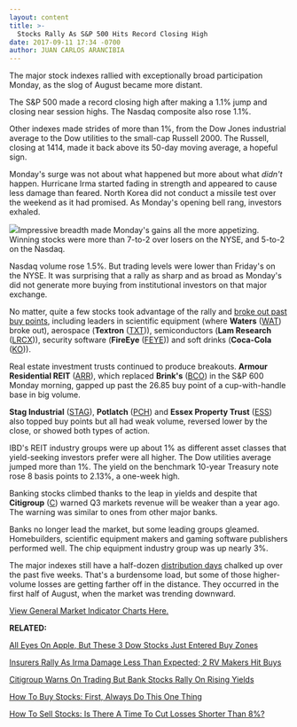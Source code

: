 ```yaml
---
layout: content
title: >-
  Stocks Rally As S&P 500 Hits Record Closing High
date: 2017-09-11 17:34 -0700
author: JUAN CARLOS ARANCIBIA
---
```






The major stock indexes rallied with exceptionally broad participation Monday, as the slog of August became more distant.




The S&P 500 made a record closing high after making a 1.1% jump and closing near session highs. The Nasdaq composite also rose 1.1%.


Other indexes made strides of more than 1%, from the Dow Jones industrial average to the Dow utilities to the small-cap Russell 2000. The Russell, closing at 1414, made it back above its 50-day moving average, a hopeful sign.


Monday's surge was not about what happened but more about what *didn't* happen. Hurricane Irma started fading in strength and appeared to cause less damage than feared. North Korea did not conduct a missile test over the weekend as it had promised. As Monday's opening bell rang, investors exhaled.


![](https://www.investors.com/wp-content/uploads/2017/09/MP091117-148x300.png)Impressive breadth made Monday's gains all the more appetizing. Winning stocks were more than 7-to-2 over losers on the NYSE, and 5-to-2 on the Nasdaq.


Nasdaq volume rose 1.5%. But trading levels were lower than Friday's on the NYSE. It was surprising that a rally as sharp and as broad as Monday's did not generate more buying from institutional investors on that major exchange.


No matter, quite a few stocks took advantage of the rally and [broke out past buy points](https://www.investors.com/ibd-university/how-to-buy/when-to-buy/), including leaders in scientific equipment (where **Waters** ([WAT](https://research.investors.com/quote.aspx?symbol=WAT)) broke out), aerospace (**Textron** ([TXT](https://research.investors.com/quote.aspx?symbol=TXT))), semiconductors (**Lam Research** ([LRCX](https://research.investors.com/quote.aspx?symbol=LRCX))), security software (**FireEye** ([FEYE](https://research.investors.com/quote.aspx?symbol=FEYE))) and soft drinks (**Coca-Cola** ([KO](https://research.investors.com/quote.aspx?symbol=KO))).


Real estate investment trusts continued to produce breakouts. **Armour Residential REIT** ([ARR](https://research.investors.com/quote.aspx?symbol=ARR)), which replaced **Brink's** ([BCO](https://research.investors.com/quote.aspx?symbol=BCO)) in the S&P 600 Monday morning, gapped up past the 26.85 buy point of a cup-with-handle base in big volume.


**Stag Industrial** ([STAG](https://research.investors.com/quote.aspx?symbol=STAG)), **Potlatch** ([PCH](https://research.investors.com/quote.aspx?symbol=PCH)) and **Essex Property Trust** ([ESS](https://research.investors.com/quote.aspx?symbol=ESS)) also topped buy points but all had weak volume, reversed lower by the close, or showed both types of action.


IBD's REIT industry groups were up about 1% as different asset classes that yield-seeking investors prefer were all higher. The Dow utilities average jumped more than 1%. The yield on the benchmark 10-year Treasury note rose 8 basis points to 2.13%, a one-week high.


Banking stocks climbed thanks to the leap in yields and despite that **Citigroup** ([C](https://research.investors.com/quote.aspx?symbol=C)) warned Q3 markets revenue will be weaker than a year ago. The warning was similar to ones from other major banks.


Banks no longer lead the market, but some leading groups gleamed. Homebuilders, scientific equipment makers and gaming software publishers performed well. The chip equipment industry group was up nearly 3%.


The major indexes still have a half-dozen [distribution days](https://www.investors.com/ibd-university/market-timing/market-tops/) chalked up over the past five weeks. That's a burdensome load, but some of those higher-volume losses are getting farther off in the distance. They occurred in the first half of August, when the market was trending downward.


[View General Market Indicator Charts Here.](https://www.investors.com/wp-content/uploads/2017/09/IBD1109152507GMI.pdf)


**RELATED:**


[All Eyes On Apple, But These 3 Dow Stocks Just Entered Buy Zones](https://www.investors.com/market-trend/stock-market-today/all-eyes-on-apple-iphone-8-but-dow-stocks-microsoft-mcdonalds-coca-cola-entered-buy-zones/)


[Insurers Rally As Irma Damage Less Than Expected; 2 RV Makers Hit Buys](https://www.investors.com/news/insurance-firms-airlines-rise-as-irma-damage-less-than-expected/)


[Citigroup Warns On Trading But Bank Stocks Rally On Rising Yields](https://www.investors.com/news/citigroup-warns-on-trading-but-bank-stocks-rally-on-rising-yields/)


[How To Buy Stocks: First, Always Do This One Thing](https://www.investors.com/how-to-invest/investors-corner/investors-corner-use-a-checklist-to-identify-great-bases/)


[How To Sell Stocks: Is There A Time To Cut Losses Shorter Than 8%?](https://www.investors.com/how-to-invest/investors-corner/in-some-cases-modifying-this-key-sell-rule-often-makes-sense/)




